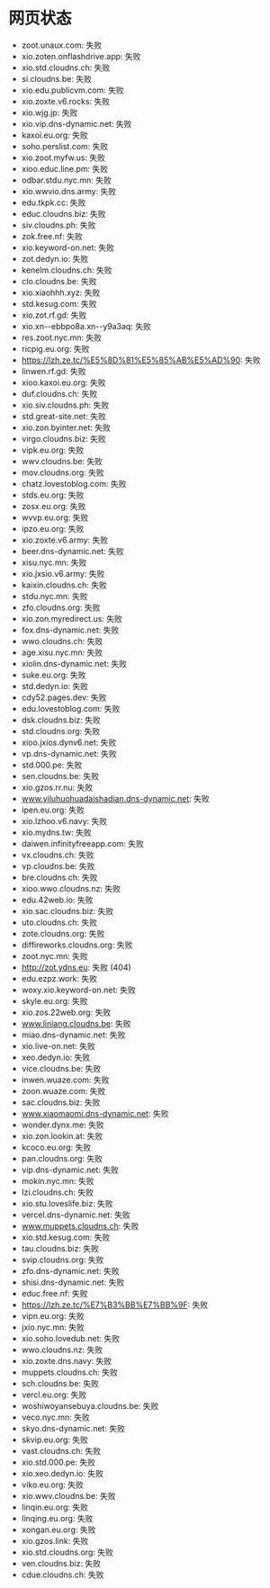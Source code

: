 # 网页状态
- zoot.unaux.com: 失败
- xio.zoten.onflashdrive.app: 失败
- xio.std.cloudns.ch: 失败
- si.cloudns.be: 失败
- xio.edu.publicvm.com: 失败
- xio.zoxte.v6.rocks: 失败
- xio.wjg.jp: 失败
- xio.vip.dns-dynamic.net: 失败
- kaxoi.eu.org: 失败
- soho.perslist.com: 失败
- xio.zoot.myfw.us: 失败
- xioo.educ.line.pm: 失败
- odbar.stdu.nyc.mn: 失败
- xio.wwvio.dns.army: 失败
- edu.tkpk.cc: 失败
- educ.cloudns.biz: 失败
- siv.cloudns.ph: 失败
- zok.free.nf: 失败
- xio.keyword-on.net: 失败
- zot.dedyn.io: 失败
- kenelm.cloudns.ch: 失败
- clo.cloudns.be: 失败
- xio.xiaohhh.xyz: 失败
- std.kesug.com: 失败
- xio.zot.rf.gd: 失败
- xio.xn--ebbpo8a.xn--y9a3aq: 失败
- res.zoot.nyc.mn: 失败
- ricpig.eu.org: 失败
- https://lzh.ze.tc/%E5%8D%81%E5%85%AB%E5%AD%90: 失败
- linwen.rf.gd: 失败
- xioo.kaxoi.eu.org: 失败
- duf.cloudns.ch: 失败
- xio.siv.cloudns.ph: 失败
- std.great-site.net: 失败
- xio.zon.byinter.net: 失败
- virgo.cloudns.biz: 失败
- vipk.eu.org: 失败
- wwv.cloudns.be: 失败
- mov.cloudns.org: 失败
- chatz.lovestoblog.com: 失败
- stds.eu.org: 失败
- zosx.eu.org: 失败
- wvvp.eu.org: 失败
- ipzo.eu.org: 失败
- xio.zoxte.v6.army: 失败
- beer.dns-dynamic.net: 失败
- xisu.nyc.mn: 失败
- xio.jxsio.v6.army: 失败
- kaixin.cloudns.ch: 失败
- stdu.nyc.mn: 失败
- zfo.cloudns.org: 失败
- xio.zon.myredirect.us: 失败
- fox.dns-dynamic.net: 失败
- wwo.cloudns.ch: 失败
- age.xisu.nyc.mn: 失败
- xiolin.dns-dynamic.net: 失败
- suke.eu.org: 失败
- std.dedyn.io: 失败
- cdy52.pages.dev: 失败
- edu.lovestoblog.com: 失败
- dsk.cloudns.biz: 失败
- std.cloudns.org: 失败
- xioo.jxios.dynv6.net: 失败
- vp.dns-dynamic.net: 失败
- std.000.pe: 失败
- sen.cloudns.be: 失败
- xio.gzos.rr.nu: 失败
- www.yiluhuohuadaishadian.dns-dynamic.net: 失败
- ipen.eu.org: 失败
- xio.lzhoo.v6.navy: 失败
- xio.mydns.tw: 失败
- daiwen.infinityfreeapp.com: 失败
- vx.cloudns.ch: 失败
- vp.cloudns.be: 失败
- bre.cloudns.ch: 失败
- xioo.wwo.cloudns.nz: 失败
- edu.42web.io: 失败
- xio.sac.cloudns.biz: 失败
- uto.cloudns.ch: 失败
- zote.cloudns.org: 失败
- diffireworks.cloudns.org: 失败
- zoot.nyc.mn: 失败
- http://zot.ydns.eu: 失败 (404)
- edu.ezpz.work: 失败
- woxy.xio.keyword-on.net: 失败
- skyle.eu.org: 失败
- xio.zos.22web.org: 失败
- www.liniang.cloudns.be: 失败
- miao.dns-dynamic.net: 失败
- xio.live-on.net: 失败
- xeo.dedyn.io: 失败
- vice.cloudns.be: 失败
- inwen.wuaze.com: 失败
- zoon.wuaze.com: 失败
- sac.cloudns.biz: 失败
- www.xiaomaomi.dns-dynamic.net: 失败
- wonder.dynx.me: 失败
- xio.zon.lookin.at: 失败
- kcoco.eu.org: 失败
- pan.cloudns.org: 失败
- vip.dns-dynamic.net: 失败
- mokin.nyc.mn: 失败
- lzi.cloudns.ch: 失败
- xio.stu.loveslife.biz: 失败
- vercel.dns-dynamic.net: 失败
- www.muppets.cloudns.ch: 失败
- xio.std.kesug.com: 失败
- tau.cloudns.biz: 失败
- svip.cloudns.org: 失败
- zfo.dns-dynamic.net: 失败
- shisi.dns-dynamic.net: 失败
- educ.free.nf: 失败
- https://lzh.ze.tc/%E7%B3%BB%E7%BB%9F: 失败
- vipn.eu.org: 失败
- jxio.nyc.mn: 失败
- xio.soho.lovedub.net: 失败
- wwo.cloudns.nz: 失败
- xio.zoxte.dns.navy: 失败
- muppets.cloudns.ch: 失败
- sch.cloudns.be: 失败
- vercl.eu.org: 失败
- woshiwoyansebuya.cloudns.be: 失败
- veco.nyc.mn: 失败
- skyo.dns-dynamic.net: 失败
- skvip.eu.org: 失败
- vast.cloudns.ch: 失败
- xio.std.000.pe: 失败
- xio.xeo.dedyn.io: 失败
- viko.eu.org: 失败
- xio.wwv.cloudns.be: 失败
- linqin.eu.org: 失败
- linqing.eu.org: 失败
- xongan.eu.org: 失败
- xio.gzos.link: 失败
- xio.std.cloudns.org: 失败
- ven.cloudns.biz: 失败
- cdue.cloudns.ch: 失败
